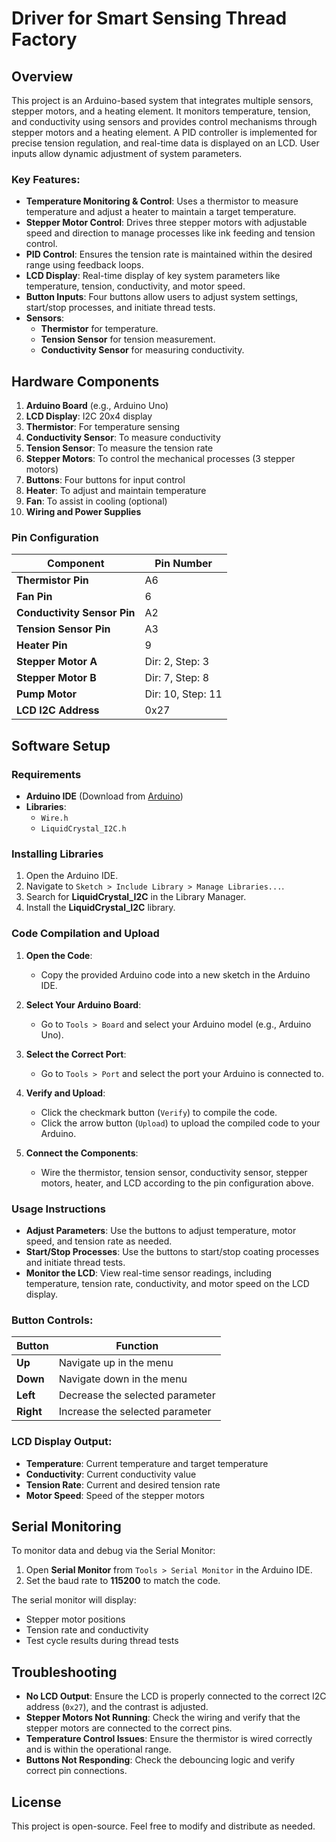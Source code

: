 # Driver for Smart Sensing Thread Factory

## Overview

This project is an Arduino-based system that integrates multiple sensors, stepper motors, and a heating element. It monitors temperature, tension, and conductivity using sensors and provides control mechanisms through stepper motors and a heating element. A PID controller is implemented for precise tension regulation, and real-time data is displayed on an LCD. User inputs allow dynamic adjustment of system parameters.

### Key Features:
- **Temperature Monitoring & Control**: Uses a thermistor to measure temperature and adjust a heater to maintain a target temperature.
- **Stepper Motor Control**: Drives three stepper motors with adjustable speed and direction to manage processes like ink feeding and tension control.
- **PID Control**: Ensures the tension rate is maintained within the desired range using feedback loops.
- **LCD Display**: Real-time display of key system parameters like temperature, tension, conductivity, and motor speed.
- **Button Inputs**: Four buttons allow users to adjust system settings, start/stop processes, and initiate thread tests.
- **Sensors**:
  - **Thermistor** for temperature.
  - **Tension Sensor** for tension measurement.
  - **Conductivity Sensor** for measuring conductivity.

## Hardware Components

1. **Arduino Board** (e.g., Arduino Uno)
2. **LCD Display**: I2C 20x4 display
3. **Thermistor**: For temperature sensing
4. **Conductivity Sensor**: To measure conductivity
5. **Tension Sensor**: To measure the tension rate
6. **Stepper Motors**: To control the mechanical processes (3 stepper motors)
7. **Buttons**: Four buttons for input control
8. **Heater**: To adjust and maintain temperature
9. **Fan**: To assist in cooling (optional)
10. **Wiring and Power Supplies**

### Pin Configuration

| Component                 | Pin Number    |
|---------------------------|---------------|
| **Thermistor Pin**         | A6            |
| **Fan Pin**                | 6             |
| **Conductivity Sensor Pin**| A2            |
| **Tension Sensor Pin**     | A3            |
| **Heater Pin**             | 9             |
| **Stepper Motor A**        | Dir: 2, Step: 3 |
| **Stepper Motor B**        | Dir: 7, Step: 8 |
| **Pump Motor**             | Dir: 10, Step: 11 |
| **LCD I2C Address**        | 0x27          |

## Software Setup

### Requirements

- **Arduino IDE** (Download from [Arduino](https://www.arduino.cc/en/software))
- **Libraries**: 
  - `Wire.h`
  - `LiquidCrystal_I2C.h`

### Installing Libraries

1. Open the Arduino IDE.
2. Navigate to `Sketch > Include Library > Manage Libraries...`.
3. Search for **LiquidCrystal_I2C** in the Library Manager.
4. Install the **LiquidCrystal_I2C** library.

### Code Compilation and Upload

1. **Open the Code**:
   - Copy the provided Arduino code into a new sketch in the Arduino IDE.

2. **Select Your Arduino Board**:
   - Go to `Tools > Board` and select your Arduino model (e.g., Arduino Uno).

3. **Select the Correct Port**:
   - Go to `Tools > Port` and select the port your Arduino is connected to.

4. **Verify and Upload**:
   - Click the checkmark button (`Verify`) to compile the code.
   - Click the arrow button (`Upload`) to upload the compiled code to your Arduino.

5. **Connect the Components**:
   - Wire the thermistor, tension sensor, conductivity sensor, stepper motors, heater, and LCD according to the pin configuration above.

### Usage Instructions

- **Adjust Parameters**: Use the buttons to adjust temperature, motor speed, and tension rate as needed.
- **Start/Stop Processes**: Use the buttons to start/stop coating processes and initiate thread tests.
- **Monitor the LCD**: View real-time sensor readings, including temperature, tension rate, conductivity, and motor speed on the LCD display.
  
### Button Controls:

| Button   | Function                              |
|----------|---------------------------------------|
| **Up**   | Navigate up in the menu               |
| **Down** | Navigate down in the menu             |
| **Left** | Decrease the selected parameter       |
| **Right**| Increase the selected parameter       |

### LCD Display Output:
- **Temperature**: Current temperature and target temperature
- **Conductivity**: Current conductivity value
- **Tension Rate**: Current and desired tension rate
- **Motor Speed**: Speed of the stepper motors

## Serial Monitoring

To monitor data and debug via the Serial Monitor:
1. Open **Serial Monitor** from `Tools > Serial Monitor` in the Arduino IDE.
2. Set the baud rate to **115200** to match the code.

The serial monitor will display:
- Stepper motor positions
- Tension rate and conductivity
- Test cycle results during thread tests

## Troubleshooting

- **No LCD Output**: Ensure the LCD is properly connected to the correct I2C address (`0x27`), and the contrast is adjusted.
- **Stepper Motors Not Running**: Check the wiring and verify that the stepper motors are connected to the correct pins.
- **Temperature Control Issues**: Ensure the thermistor is wired correctly and is within the operational range.
- **Buttons Not Responding**: Check the debouncing logic and verify correct pin connections.

## License

This project is open-source. Feel free to modify and distribute as needed.

